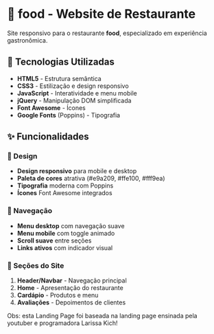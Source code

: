 # 🍔 food - Website de Restaurante

Site responsivo para o restaurante **food**, especializado em experiência gastronômica.

## 🚀 Tecnologias Utilizadas

- **HTML5** - Estrutura semântica
- **CSS3** - Estilização e design responsivo
- **JavaScript** - Interatividade e menu mobile
- **jQuery** - Manipulação DOM simplificada
- **Font Awesome** - Ícones
- **Google Fonts** (Poppins) - Tipografia

## ✨ Funcionalidades

### 🎨 Design
- **Design responsivo** para mobile e desktop
- **Paleta de cores** atrativa (#e9a209, #ffe100, #fff9ea)
- **Tipografia** moderna com Poppins
- **Ícones** Font Awesome integrados

### 📱 Navegação
- **Menu desktop** com navegação suave
- **Menu mobile** com toggle animado
- **Scroll suave** entre seções
- **Links ativos** com indicador visual

### 🍔 Seções do Site
1. **Header/Navbar** - Navegação principal
2. **Home** - Apresentação do restaurante
3. **Cardápio** - Produtos e menu
4. **Avaliações** - Depoimentos de clientes

Obs: esta Landing Page foi baseada na landing page ensinada pela youtuber e programadora Larissa Kich!
